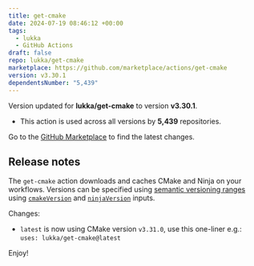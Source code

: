 ```yaml
---
title: get-cmake
date: 2024-07-19 08:46:12 +00:00
tags:
  - lukka
  - GitHub Actions
draft: false
repo: lukka/get-cmake
marketplace: https://github.com/marketplace/actions/get-cmake
version: v3.30.1
dependentsNumber: "5,439"
---
```



Version updated for **lukka/get-cmake** to version **v3.30.1**.
- This action is used across all versions by **5,439** repositories.

Go to the [GitHub Marketplace](https://github.com/marketplace/actions/get-cmake) to find the latest changes.

## Release notes

The `get-cmake` action downloads and caches CMake and Ninja on your workflows. Versions can be specified using [semantic versioning ranges](https://docs.npmjs.com/about-semantic-versioning) using [`cmakeVersion`](https://github.com/lukka/get-cmake/blob/latest/action.yml#L13) and [`ninjaVersion`](https://github.com/lukka/get-cmake/blob/latest/action.yml#L16) inputs.

Changes:
 - `latest` is now using CMake version `v3.31.0`, use this one-liner e.g.:
 `uses: lukka/get-cmake@latest`

Enjoy!
